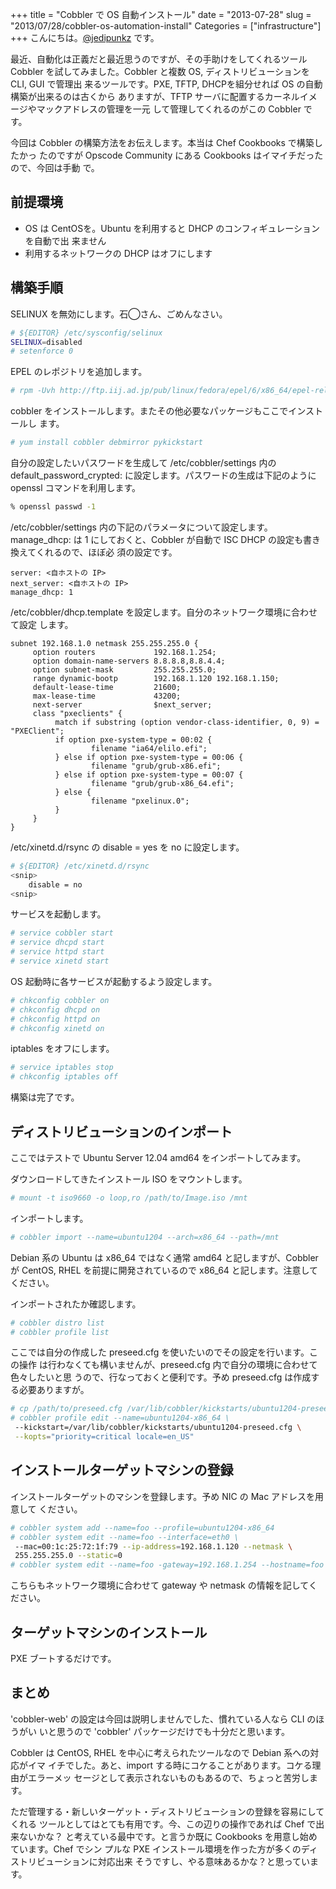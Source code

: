 +++
title = "Cobbler で OS 自動インストール"
date = "2013-07-28"
slug = "2013/07/28/cobbler-os-automation-install"
Categories = ["infrastructure"]
+++
こんにちは。<a href="https://twitter.com/jedipunkz">@jedipunkz</a> です。

最近、自動化は正義だと最近思うのですが、その手助けをしてくれるツール Cobbler
を試してみました。Cobbler と複数 OS, ディストリビューションを CLI, GUI で管理出
来るツールです。PXE, TFTP, DHCPを組分せれば OS の自動構築が出来るのは古くから
ありますが、TFTP サーバに配置するカーネルイメージやマックアドレスの管理を一元
して管理してくれるのがこの Cobbler です。


今回は Cobbler の構築方法をお伝えします。本当は Chef Cookbooks で構築したかっ
たのですが Opscode Community にある Cookbooks はイマイチだったので、今回は手動
で。

前提環境
----

* OS は CentOSを。Ubuntu を利用すると DHCP のコンフィギュレーションを自動で出
  来ません
* 利用するネットワークの DHCP はオフにします

構築手順
----

SELINUX を無効にします。石◯さん、ごめんなさい。

``` bash
# ${EDITOR} /etc/sysconfig/selinux
SELINUX=disabled
# setenforce 0
```

EPEL のレポジトリを追加します。

``` bash
# rpm -Uvh http://ftp.iij.ad.jp/pub/linux/fedora/epel/6/x86_64/epel-release-6-8.noarch.rpm
```

cobbler をインストールします。またその他必要なパッケージもここでインストールし
ます。

``` bash
# yum install cobbler debmirror pykickstart
```

自分の設定したいパスワードを生成して /etc/cobbler/settings 内の
default_password_crypted: に設定します。パスワードの生成は下記のように openssl
コマンドを利用します。

``` bash
% openssl passwd -1
```

/etc/cobbler/settings 内の下記のパラメータについて設定します。manage_dhcp: は
1 にしておくと、Cobbler が自動で ISC DHCP の設定も書き換えてくれるので、ほぼ必
須の設定です。

```
server: <自ホストの IP>
next_server: <自ホストの IP>
manage_dhcp: 1
```

/etc/cobbler/dhcp.template を設定します。自分のネットワーク環境に合わせて設定
します。

```
subnet 192.168.1.0 netmask 255.255.255.0 {
     option routers             192.168.1.254;
     option domain-name-servers 8.8.8.8,8.8.4.4;
     option subnet-mask         255.255.255.0;
     range dynamic-bootp        192.168.1.120 192.168.1.150;
     default-lease-time         21600;
     max-lease-time             43200;
     next-server                $next_server;
     class "pxeclients" {
          match if substring (option vendor-class-identifier, 0, 9) = "PXEClient";
          if option pxe-system-type = 00:02 {
                  filename "ia64/elilo.efi";
          } else if option pxe-system-type = 00:06 {
                  filename "grub/grub-x86.efi";
          } else if option pxe-system-type = 00:07 {
                  filename "grub/grub-x86_64.efi";
          } else {
                  filename "pxelinux.0";
          }
     }
}
```

/etc/xinetd.d/rsync の disable = yes を no に設定します。

``` bash
# ${EDITOR} /etc/xinetd.d/rsync
<snip>
    disable = no
<snip>
```

サービスを起動します。

``` bash
# service cobbler start
# service dhcpd start
# service httpd start
# service xinetd start
```

OS 起動時に各サービスが起動するよう設定します。

``` bash
# chkconfig cobbler on
# chkconfig dhcpd on
# chkconfig httpd on
# chkconfig xinetd on
```

iptables をオフにします。

``` bash
# service iptables stop
# chkconfig iptables off
```

構築は完了です。

ディストリビューションのインポート
----

ここではテストで Ubuntu Server 12.04 amd64 をインポートしてみます。

ダウンロードしてきたインストール ISO をマウントします。

``` bash
# mount -t iso9660 -o loop,ro /path/to/Image.iso /mnt
```

インポートします。

``` bash
# cobbler import --name=ubuntu1204 --arch=x86_64 --path=/mnt
```

Debian 系の Ubuntu は x86_64 ではなく通常 amd64 と記しますが、Cobbler が
CentOS, RHEL を前提に開発されているので x86_64 と記します。注意してください。

インポートされたか確認します。

``` bash
# cobbler distro list
# cobbler profile list
```

ここでは自分の作成した preseed.cfg を使いたいのでその設定を行います。この操作
は行わなくても構いませんが、preseed.cfg 内で自分の環境に合わせて色々したいと思
うので、行なっておくと便利です。予め preseed.cfg は作成する必要ありますが。

``` bash
# cp /path/to/preseed.cfg /var/lib/cobbler/kickstarts/ubuntu1204-preseed.cfg
# cobbler profile edit --name=ubuntu1204-x86_64 \
 --kickstart=/var/lib/cobbler/kickstarts/ubuntu1204-preseed.cfg \
 --kopts="priority=critical locale=en_US"
```

インストールターゲットマシンの登録
----

インストールターゲットのマシンを登録します。予め NIC の Mac アドレスを用意して
ください。

``` bash
# cobbler system add --name=foo --profile=ubuntu1204-x86_64
# cobbler system edit --name=foo --interface=eth0 \
 --mac=00:1c:25:72:1f:79 --ip-address=192.168.1.120 --netmask \
 255.255.255.0 --static=0
# cobbler system edit --name=foo -gateway=192.168.1.254 --hostname=foo
```

こちらもネットワーク環境に合わせて gateway や netmask の情報を記してください。

ターゲットマシンのインストール
----

PXE ブートするだけです。

まとめ
----

'cobbler-web' の設定は今回は説明しませんでした、慣れている人なら CLI のほうがい
いと思うので 'cobbler' パッケージだけでも十分だと思います。

Cobbler は CentOS, RHEL を中心に考えられたツールなので Debian 系への対応がイマ
イチでした。あと、import する時にコケることがあります。コケる理由がエラーメッ
セージとして表示されないものもあるので、ちょっと苦労します。

ただ管理する・新しいターゲット・ディストリビューションの登録を容易にしてくれる
ツールとしてはとても有用です。今、この辺りの操作であれば Chef で出来ないかな？
と考えている最中です。と言うか既に Cookbooks を用意し始めています。Chef でシン
プルな PXE インストール環境を作った方が多くのディストリビューションに対応出来
そうですし、やる意味あるかな？と思っています。

